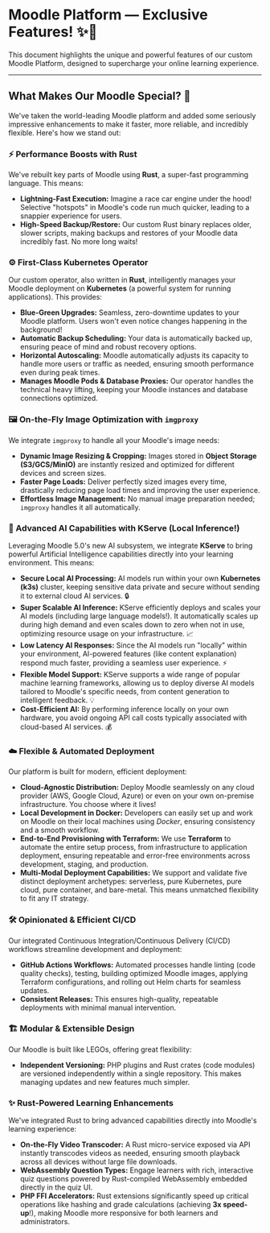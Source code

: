 # Moodle Platform — Exclusive Features! ✨🚀

This document highlights the unique and powerful features of our custom Moodle Platform, designed to supercharge your
online learning experience.

---

## What Makes Our Moodle Special? 🤔

We've taken the world-leading Moodle platform and added some seriously impressive enhancements to make it faster, more
reliable, and incredibly flexible. Here's how we stand out:

### ⚡ Performance Boosts with Rust

We've rebuilt key parts of Moodle using **Rust**, a super-fast programming language. This means:

- **Lightning-Fast Execution:** Imagine a race car engine under the hood! Selective "hotspots" in Moodle's code run much
  quicker, leading to a snappier experience for users.
- **High-Speed Backup/Restore:** Our custom Rust binary replaces older, slower scripts, making backups and restores of
  your Moodle data incredibly fast. No more long waits!

### ⚙️ First-Class Kubernetes Operator

Our custom operator, also written in **Rust**, intelligently manages your Moodle deployment on **Kubernetes** (a
powerful system for running applications). This provides:

- **Blue-Green Upgrades:** Seamless, zero-downtime updates to your Moodle platform. Users won't even notice changes
  happening in the background!
- **Automatic Backup Scheduling:** Your data is automatically backed up, ensuring peace of mind and robust recovery
  options.
- **Horizontal Autoscaling:** Moodle automatically adjusts its capacity to handle more users or traffic as needed,
  ensuring smooth performance even during peak times.
- **Manages Moodle Pods & Database Proxies:** Our operator handles the technical heavy lifting, keeping your Moodle
  instances and database connections optimized.

### 🖼️ On-the-Fly Image Optimization with `imgproxy`

We integrate `imgproxy` to handle all your Moodle's image needs:

- **Dynamic Image Resizing & Cropping:** Images stored in **Object Storage (S3/GCS/MinIO)** are instantly resized and
  optimized for different devices and screen sizes.
- **Faster Page Loads:** Deliver perfectly sized images every time, drastically reducing page load times and improving
  the user experience.
- **Effortless Image Management:** No manual image preparation needed; `imgproxy` handles it all automatically.

### 🧠 Advanced AI Capabilities with KServe (Local Inference!)

Leveraging Moodle 5.0's new AI subsystem, we integrate **KServe** to bring powerful Artificial Intelligence capabilities
directly into your learning environment. This means:

- **Secure Local AI Processing:** AI models run within your own **Kubernetes (k3s)** cluster, keeping sensitive data
  private and secure without sending it to external cloud AI services. 🔒
- **Super Scalable AI Inference:** KServe efficiently deploys and scales your AI models (including large language
  models!). It automatically scales up during high demand and even scales down to zero when not in use, optimizing
  resource usage on your infrastructure. 📈
- **Low Latency AI Responses:** Since the AI models run "locally" within your environment, AI-powered features (like
  content explanation) respond much faster, providing a seamless user experience. ⚡
- **Flexible Model Support:** KServe supports a wide range of popular machine learning frameworks, allowing us to deploy
  diverse AI models tailored to Moodle's specific needs, from content generation to intelligent feedback. 💡
- **Cost-Efficient AI:** By performing inference locally on your own hardware, you avoid ongoing API call costs
  typically associated with cloud-based AI services. 💰

### ☁️ Flexible & Automated Deployment

Our platform is built for modern, efficient deployment:

- **Cloud-Agnostic Distribution:** Deploy Moodle seamlessly on any cloud provider (AWS, Google Cloud, Azure) or even on
  your own on-premise infrastructure. You choose where it lives!
- **Local Development in Docker:** Developers can easily set up and work on Moodle on their local machines using *Docker*, ensuring consistency and a smooth workflow.
- **End-to-End Provisioning with Terraform:** We use **Terraform** to automate the entire setup process, from
  infrastructure to application deployment, ensuring repeatable and error-free environments across development, staging,
  and production.
- **Multi-Modal Deployment Capabilities:** We support and validate five distinct deployment archetypes: serverless, pure
  Kubernetes, pure cloud, pure container, and bare-metal. This means unmatched flexibility to fit any IT strategy.

### 🛠️ Opinionated & Efficient CI/CD

Our integrated Continuous Integration/Continuous Delivery (CI/CD) workflows streamline development and deployment:

- **GitHub Actions Workflows:** Automated processes handle linting (code quality checks), testing, building optimized
  Moodle images, applying Terraform configurations, and rolling out Helm charts for seamless updates.
- **Consistent Releases:** This ensures high-quality, repeatable deployments with minimal manual intervention.

### 🏗️ Modular & Extensible Design

Our Moodle is built like LEGOs, offering great flexibility:

- **Independent Versioning:** PHP plugins and Rust crates (code modules) are versioned independently within a single
  repository. This makes managing updates and new features much simpler.

### ✨ Rust-Powered Learning Enhancements

We've integrated Rust to bring advanced capabilities directly into Moodle's learning experience:

- **On-the-Fly Video Transcoder:** A Rust micro-service exposed via API instantly transcodes videos as needed, ensuring
  smooth playback across all devices without large file downloads.
- **WebAssembly Question Types:** Engage learners with rich, interactive quiz questions powered by Rust-compiled
  WebAssembly embedded directly in the quiz UI.
- **PHP FFI Accelerators:** Rust extensions significantly speed up critical operations like hashing and grade
  calculations (achieving **3x speed-up**!), making Moodle more responsive for both learners and administrators.
